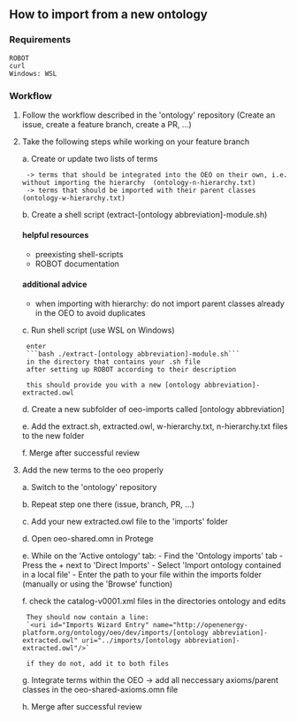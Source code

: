 ## How to import from a new ontology

### Requirements

    ROBOT
    curl
    Windows: WSL

### Workflow

1. Follow the workflow described in the 'ontology' repository
    (Create an issue, create a feature branch, create a PR, ...)

2. Take the following steps while working on your feature branch

    a. Create or update two lists of terms

        -> terms that should be integrated into the OEO on their own, i.e. without importing the hierarchy  (ontology-n-hierarchy.txt)
        -> terms that should be imported with their parent classes    (ontology-w-hierarchy.txt)

    b. Create a shell script (extract-[ontology abbreviation]-module.sh)

    #### helpful resources

    - preexisting shell-scripts
    - ROBOT documentation

    #### additional advice

    - when importing with hierarchy: do not import parent classes already in the OEO to avoid duplicates

    c. Run shell script (use WSL on Windows)

        enter 
        ```bash ./extract-[ontology abbreviation]-module.sh```        
        in the directory that contains your .sh file
        after setting up ROBOT according to their description    

        this should provide you with a new [ontology abbreviation]-extracted.owl
    
    d. Create a new subfolder of oeo-imports called [ontology abbreviation]

    e. Add the extract.sh, extracted.owl, w-hierarchy.txt, n-hierarchy.txt files to the new folder
    
    f. Merge after successful review

3. Add the new terms to the oeo properly

    a. Switch to the 'ontology' repository

    b. Repeat step one there (issue, branch, PR, ...)

    c. Add your new extracted.owl file to the 'imports' folder

    d. Open oeo-shared.omn in Protege

    e. While on the 'Active ontology' tab:
        - Find the 'Ontology imports' tab
        - Press the + next to 'Direct Imports'
        - Select 'Import ontology contained in a local file' 
        - Enter the path to your file within the imports folder (manually or using the 'Browse' function)
    
    f. check the catalog-v0001.xml files in the directories ontology and edits

        They should now contain a line: 
        `<uri id="Imports Wizard Entry" name="http://openenergy-platform.org/ontology/oeo/dev/imports/[ontology abbreviation]-extracted.owl" uri="../imports/[ontology abbreviation]-extracted.owl"/>`

        if they do not, add it to both files
        
    g. Integrate terms within the OEO
        -> add all neccessary axioms/parent classes in the oeo-shared-axioms.omn file
    
    h. Merge after successful review